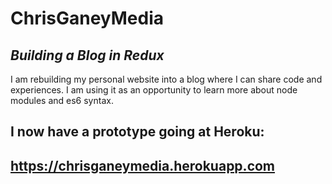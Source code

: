 # ChrisGaneyMedia

## *Building a Blog in Redux*

I am rebuilding my personal website into a blog where I can share code and experiences.
I am using it as an opportunity to learn more about node modules and es6 syntax. 
	
## I now have a prototype going at Heroku:

## <a href="https://chrisganeymedia.herokuapp.com" target="_blank">https://chrisganeymedia.herokuapp.com</a>
